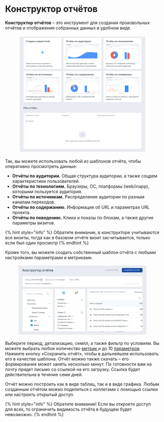 # Конструктор отчётов

**Конструктор отчётов** – это инструмент для создания произвольных отчётов и отображения собранных данных в удобном виде.&#x20;

<figure><img src="../../.gitbook/assets/конструктор отчетов.png" alt=""><figcaption></figcaption></figure>

Так, вы можете использовать любой из шаблонов отчёта, чтобы оперативно просмотреть данные:

* **Отчёты по аудитории.** Общая структура аудитории, а также соцдем характеристики пользователей.
* **Отчёты по технологиям.** Браузеры, ОС, платформы (web/inapp), которыми пользуется аудитория.
* **Отчёты по источникам.** Распределение аудитории по разным каналам переходов.
* **Отчёты по содержанию.** Информация об URL и параметрах URL проекта.
* **Отчёты по поведению.** Клики и показы по блокам, а также другие параметры визитов.

{% hint style="info" %}
Обратите внимание, в конструкторе учитываются все визиты, тогда как в базовом отчёте визит засчитывается, только если был один просмотр
{% endhint %}

Кроме того, вы можете создать собственный шаблон отчёта с любыми настройками параметрами и метриками.&#x20;

<figure><img src="../../.gitbook/assets/конструктор отчетов 1.png" alt=""><figcaption></figcaption></figure>

Выберите период, детализацию, семпл, а также фильтр по условиям. Вы можете выбрать любое количество [метрик ](../../nachalo-raboty-s-top-100/sozdanie-schyotchika-top-100/)и до 10 [параметров](../metriki-analitiki-top-100/parametry.md). Нажмите кнопку «Сохранить отчёт», чтобы в дальнейшем использовать его в качестве шаблона. Отчёт можно также скачать – его формирование может занять несколько минут. По готовности вам на почту придет письмо со ссылкой на его загрузку. Ссылка будет действительна в течение семи дней.

Отчёт можно построить как в виде таблиц, так и в виде графика. Любым созданным отчётом можно поделиться с коллегами с помощью ссылки или настроить открытый доступ.

{% hint style="info" %}
Обратите внимание! Если вы откроете доступ для всех, то ограничить видимость отчёта в будущем будет невозможно.
{% endhint %}

